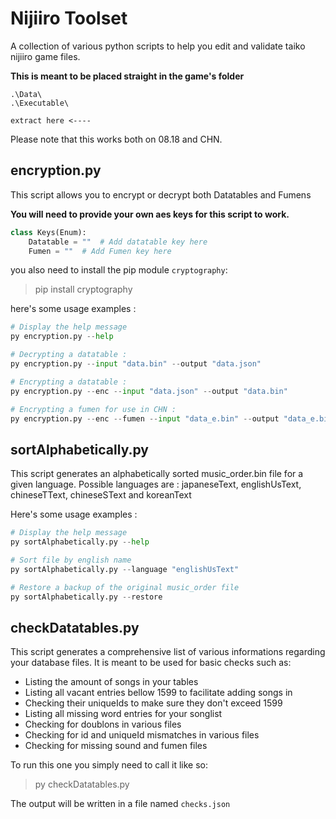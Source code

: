 # Nijiiro Toolset

 A collection of various python scripts to help you edit and validate taiko nijiiro game files.

**This is meant to be placed straight in the game's folder**

 ```files
 .\Data\
 .\Executable\ 

 extract here <----
 ```

Please note that this works both on 08.18 and CHN.

## encryption.py

This script allows you to encrypt or decrypt both Datatables and Fumens

**You will need to provide your own aes keys for this script to work.**

```py
class Keys(Enum):
    Datatable = ""  # Add datatable key here
    Fumen = ""  # Add Fumen key here
```

you also need to install the pip module `cryptography`:
> pip install cryptography

here's some usage examples :

```py
# Display the help message
py encryption.py --help

# Decrypting a datatable :
py encryption.py --input "data.bin" --output "data.json"

# Encrypting a datatable :
py encryption.py --enc --input "data.json" --output "data.bin" 

# Encrypting a fumen for use in CHN :
py encryption.py --enc --fumen --input "data_e.bin" --output "data_e.bin" 
```

## sortAlphabetically.py

This script generates an alphabetically sorted music_order.bin file for a given language.
Possible languages are : japaneseText, englishUsText, chineseTText, chineseSText and koreanText

Here's some usage examples :

```py
# Display the help message
py sortAlphabetically.py --help

# Sort file by english name
py sortAlphabetically.py --language "englishUsText"

# Restore a backup of the original music_order file
py sortAlphabetically.py --restore
```

## checkDatatables.py

This script generates a comprehensive list of various informations regarding your database files. It is meant to be used for basic checks such as:

* Listing the amount of songs in your tables
* Listing all vacant entries bellow 1599 to facilitate adding songs in
* Checking their uniqueIds to make sure they don't exceed 1599
* Listing all missing word entries for your songlist
* Checking for doublons in various files
* Checking for id and uniqueId mismatches in various files
* Checking for missing sound and fumen files

To run this one you simply need to call it like so:

> py checkDatatables.py

The output will be written in a file named `checks.json`

